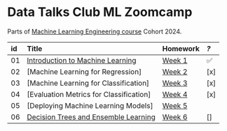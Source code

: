 # Data Talks Club ML Zoomcamp 

Parts of [Machine Learning Engineering course](https://github.com/DataTalksClub/machine-learning-zoomcamp) Cohort 2024.



|id |   Title                                   | Homework                      | *?*|
|:--|:------------------------------------------|:------------------------------|:----|
|01 | [Introduction to Machine Learning](https://github.com/DataTalksClub/machine-learning-zoomcamp/tree/master/01-intro)|[Week 1](01-intro)|:white_check_mark:|
|02 | [Machine Learning for Regression]         |[Week 2](02-regression/)        |[x]|
|03 | [Machine Learning for Classification]     |[Week 3](03-classification/)    |[x]|
|04 | [Evaluation Metrics for Classification]   |[Week 4](04-evaluation/)        |[x]|
|05 | [Deploying Machine Learning Models]       |[Week 5](05-deployment/)        ||
|06 | [Decision Trees and Ensemble Learning](06-trees/)    |[Week 6](06-trees/)  |[]|
